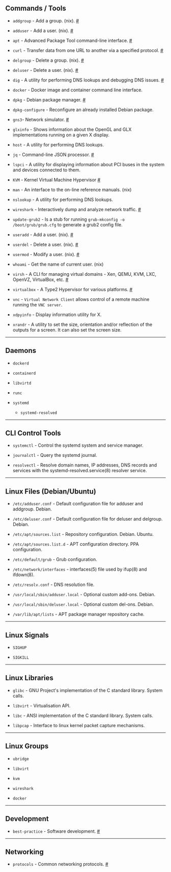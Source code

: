 
## Commands / Tools

* `addgroup` - Add a group. (nix). [#](operating-systems/linux/user-management/addgroup.md)

* `adduser` - Add a user. (nix). [#](operating-systems/linux/user-management/adduser.md)

* `apt` - Advanced Package Tool command-line interface. [#](operating-systems/linux/package-management/apt/apt.md)

* `curl` - Transfer data from one URL to another via a specified protocol. [#](networking/curl)

* `delgroup` - Delete a group. (nix). [#](operating-systems/linux/user-management/delgroup.md)

* `deluser` - Delete a user. (nix). [#](operating-systems/linux/user-management/deluser.md)

* `dig` - A utility for performing DNS lookups and debugging DNS issues. [#](networking/dig)

* `docker` - Docker image and container command line interface.

* `dpkg` - Debian package manager. [#](operating-systems/linux/package-management/apt/dpkg.md)

* `dpkg-configure` - Reconfigure an already installed Debian package.

* `gns3`- Network simulator. [#](networking/gns3)

* `glxinfo` - Shows information about the OpenGL and GLX implementations running on a given X display.

* `host` - A utility for performing DNS lookups.

* `jq` - Command-line JSON processor. [#](development/jq)

* `lspci` - A utility for displaying information about PCI buses in the system and devices connected to them.

* `KVM` - Kernel Virtual Machine Hypervisor [#](virtualisaiton/hypervisors/kvm)

* `man` - An interface to the on-line reference manuals. (nix)

* `nslookup` - A utility for performing DNS lookups.

* `wireshark` - Interactively dump and analyze network traffic. [#](networking/wireshark)

* `update-grub2` - Is a stub for running `grub-mkconfig -o /boot/grub/grub.cfg` to generate a grub2 config file.

* `useradd` - Add a user. (nix). [#](operating-systems/linux/user-management/useradd.md)

* `userdel` - Delete a user. (nix). [#](operating-systems/linux/user-management/userdel.md)

* `usermod` - Modify a user. (nix). [#](operating-systems/linux/user-management/usermod.md)

* `whoami` - Get the name of current user. (nix)

* `virsh` - A CLI for managing virtual domains - Xen, QEMU, KVM, LXC, OpenVZ, VirtualBox, etc. [#](virtualisaiton/hypervisors/virsh/01-intro.md)

* `virtualbox` - A Type2 Hypervisor for various platforms. [#](virtualisaiton/hypervisors/virtualbox)

* `vnc` - `Virtual Network Client` allows control of a remote machine running the `VNC server`.

* `xdpyinfo` - Display information utility for X.

* `xrandr` - A utility to set the size, orientation and/or reflection of the outputs for a screen. It can also set the screen size.

---

## Daemons

* `dockerd`

* `containerd`

* `libvirtd`

* `runc`

* `systemd`

    * `systemd-resolved`

---

## CLI Control Tools

* `systemctl` - Control the systemd system and service manager.

* `journalctl` - Query the systemd journal.

* `resolvectl` - Resolve domain names, IP addresses, DNS records and services with the systemd-resolved.service(8) resolver service.

---

## Linux Files (Debian/Ubuntu)

* `/etc/adduser.conf` - Default configuration file for adduser and addgroup. Debian.

* `/etc/deluser.conf` - Default configuration file for deluser and delgroup. Debian.

* `/etc/apt/sources.list` - Repository configuration. Debian. Ubuntu.

* `/etc/apt/sources.list.d` - APT configuration directory. PPA configuration.

* `/etc/default/grub` - Grub configuration.

* `/etc/network/interfaces` - interfaces(5) file used by ifup(8) and ifdown(8).

* `/etc/resolv.conf` - DNS resolution file.

* `/usr/local/sbin/adduser.local` - Optional custom add-ons. Debian.

* `/usr/local/sbin/deluser.local` - Optional custom del-ons. Debian.

* `/var/lib/apt/lists` - APT package manager repository cache.

---

## Linux Signals

* `SIGHUP`

* `SIGKILL`


---

## Linux Libraries

* `glibc` - GNU Project's implementation of the C standard library. System  calls.

* `libvirt` - Virtualisation API.

* `libc` - ANSI implementation of the C standard library.  System  calls.

* `libpcap` - Interface to linux kernel packet capture mechanisms.

---

## Linux Groups

* `ubridge`

* `libvirt`

* `kvm`

* `wireshark`

* `docker`


---

## Development

* `best-practice` - Software development. [#](development/best-practice)

---

## Networking

* `protocols` - Common networking protocols. [#](networking/protocols)
